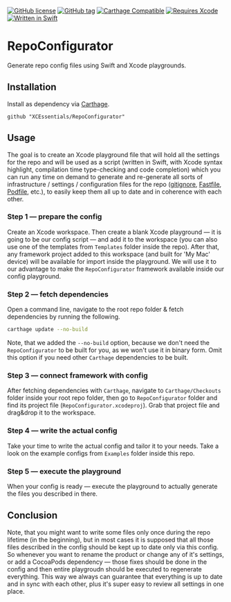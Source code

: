 [![GitHub license](https://img.shields.io/github/license/XCEssentials/ValidatableValue.svg)](https://github.com/XCEssentials/ValidatableValue/blob/master/LICENSE)
[![GitHub tag](https://img.shields.io/github/tag/XCEssentials/ValidatableValue.svg)](https://github.com/XCEssentials/ValidatableValue)
[![Carthage Compatible](https://img.shields.io/badge/Carthage-compatible-brightgreen.svg)](https://github.com/Carthage/Carthage)
[![Requires Xcode](https://img.shields.io/badge/requires-Xcode-lightgray.svg)](https://developer.apple.com/xcode/)
[![Written in Swift](https://img.shields.io/badge/Swift-4-orange.svg)](https://developer.apple.com/swift/)

# RepoConfigurator

Generate repo config files using Swift and Xcode playgrounds.



## Installation

Install as dependency via [Carthage](https://github.com/Carthage/Carthage).

```rub
github "XCEssentials/RepoConfigurator"
```



## Usage

The goal is to create an Xcode playground file that will hold all the settings for the repo and will be used as a script (written in Swift, with Xcode syntax highlight, compilation time type-checking and code completion) which you can run any time on demand to generate and re-generate all sorts of infrastructure / settings / configuration files for the repo ([gitignore](https://git-scm.com/docs/gitignore), [Fastfile](https://fastlane.tools/), [Podfile](https://guides.cocoapods.org/syntax/podfile.html), etc.), to easily keep them all up to date and in coherence with each other.



### Step 1 — prepare the config

Create an Xcode workspace. Then create a blank Xcode playground — it is going to be our config script — and add it to the workspace (you can also use one of the templates from `Templates` folder inside the repo). After that, any framework project added to this workspace (and built for 'My Mac' device) will be available for import inside the playground. We will use it to our advantage to make the `RepoConfigurator` framework available inside our config playground.



### Step 2 — fetch dependencies

Open a command line, navigate to the root repo folder & fetch dependencies by running the following.

```bash
carthage update --no-build
```

Note, that we added the `--no-build` option, because we don't need the `RepoConfigurator` to be built for you, as we won't use it in binary form. Omit this option if you need other `Carthage` dependencies to be built.



### Step 3 — connect framework with config

After fetching dependencies with `Carthage`, navigate to `Carthage/Checkouts` folder inside your root repo folder, then go to `RepoConfigurator` folder and find its project file (`RepoConfigurator.xcodeproj`). Grab that project file and drag&drop it to the workspace.



### Step 4 — write the actual config

Take your time to write the actual config and tailor it to your needs. Take a look on the example configs from `Examples` folder inside this repo.



### Step 5 — execute the playground

When your config is ready — execute the playground to actually generate the files you described in there.



## Conclusion

Note, that you might want to write some files only once during the repo lifetime (in the beginning), but in most cases it is supposed that all those files described in the config should be kept up to date only via this config. So whenever you want to rename the product or change any of it's settings, or add a CocoaPods dependency — those fixes should be done in the config and then entire playgroudn should be executed to regenerate everything. This way we always can guarantee that everything is up to date and in sync with each other, plus it's super easy to review all settings in one place.